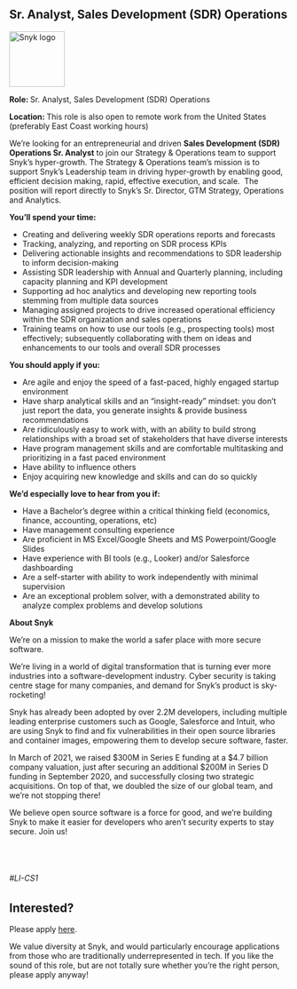 Sr. Analyst, Sales Development (SDR) Operations
---

<img src="https://res.cloudinary.com/snyk/image/upload/v1537345894/press-kit/brand/logo-black.png" width="100" alt="Snyk logo" />

<p><strong>Role: </strong>Sr. Analyst, Sales Development (SDR) Operations</p>
<p><strong>Location: </strong>This role is also open to remote work from the United States (preferably East Coast working hours)</p>
<p><span style="font-weight: 400;">We’re looking for an entrepreneurial and driven <strong>Sales Development (SDR) Operations Sr. Analyst</strong> to join our Strategy &amp; Operations team to support Snyk’s hyper-growth. The Strategy &amp; Operations team’s mission is to support Snyk’s Leadership team in driving hyper-growth by enabling good, efficient decision making, rapid, effective execution, and scale.&nbsp; The position will report directly to Snyk’s Sr. Director, GTM Strategy, Operations and Analytics.&nbsp;</span></p>
<p><strong>You’ll spend your time:</strong></p>
<ul>
<li style="font-weight: 400;"><span style="font-weight: 400;">Creating and delivering weekly SDR operations reports and forecasts</span></li>
<li style="font-weight: 400;"><span style="font-weight: 400;">Tracking, analyzing, and reporting on SDR process KPIs</span></li>
<li style="font-weight: 400;"><span style="font-weight: 400;">Delivering actionable insights and recommendations to SDR leadership to inform decision-making</span></li>
<li style="font-weight: 400;"><span style="font-weight: 400;">Assisting SDR leadership with Annual and Quarterly planning, including capacity planning and KPI development</span></li>
<li style="font-weight: 400;"><span style="font-weight: 400;">Supporting ad hoc analytics and developing new reporting tools stemming from multiple data sources</span></li>
<li style="font-weight: 400;"><span style="font-weight: 400;">Managing assigned projects to drive increased operational efficiency within the SDR organization and sales operations</span></li>
<li style="font-weight: 400;"><span style="font-weight: 400;">Training teams on how to use our tools (e.g., prospecting tools) most effectively; subsequently collaborating with them on ideas and enhancements to our tools and overall SDR processes</span></li>
</ul>
<p><strong>You should apply if you:</strong></p>
<ul>
<li style="font-weight: 400;"><span style="font-weight: 400;">Are agile and enjoy the speed of a fast-paced, highly engaged startup environment</span></li>
<li style="font-weight: 400;"><span style="font-weight: 400;">Have sharp analytical skills and an “insight-ready” mindset: you don’t just report the data, you generate insights &amp; provide business recommendations</span><span style="font-weight: 400;">&nbsp;&nbsp;</span></li>
<li style="font-weight: 400;"><span style="font-weight: 400;">Are ridiculously easy to work with, with an ability to build strong relationships with a broad set of stakeholders that have diverse interests</span></li>
<li style="font-weight: 400;"><span style="font-weight: 400;">Have program management skills and are comfortable multitasking and prioritizing in a fast paced environment</span></li>
<li style="font-weight: 400;"><span style="font-weight: 400;">Have ability to influence others</span></li>
<li style="font-weight: 400;"><span style="font-weight: 400;">Enjoy acquiring new knowledge and skills and can do so quickly</span></li>
</ul>
<p><strong>We’d especially love to hear from you if:&nbsp;</strong></p>
<ul>
<li style="font-weight: 400;"><span style="font-weight: 400;">Have a Bachelor’s degree within a critical thinking field (economics, finance, accounting, operations, etc)</span></li>
<li style="font-weight: 400;"><span style="font-weight: 400;">Have management consulting experience</span></li>
<li style="font-weight: 400;"><span style="font-weight: 400;">Are proficient in MS Excel/Google Sheets and MS Powerpoint/Google Slides</span></li>
<li style="font-weight: 400;"><span style="font-weight: 400;">Have experience with BI tools (e.g., Looker) and/or Salesforce dashboarding</span></li>
<li style="font-weight: 400;"><span style="font-weight: 400;">Are a self-starter with ability to work independently with minimal supervision</span></li>
<li style="font-weight: 400;"><span style="font-weight: 400;">Are an exceptional problem solver, with a demonstrated ability to analyze complex problems and develop solutions</span></li>
</ul>
<p><strong>About Snyk</strong></p>
<p><span style="font-weight: 400;">We’re on a mission to make the world a safer place with more secure software.</span></p>
<p><span style="font-weight: 400;">We’re living in a world of digital transformation that is turning ever more industries into a software-development industry. Cyber security is taking centre stage for many companies, and demand for Snyk’s product is sky-rocketing!&nbsp;&nbsp;</span></p>
<p><span style="font-weight: 400;">Snyk has already been adopted by over 2.2M developers, including multiple leading enterprise customers such as Google, Salesforce and Intuit, who are using Snyk to find and fix vulnerabilities in their open source libraries and container images, empowering them to develop secure software, faster.</span></p>
<p><span style="font-weight: 400;">In March of 2021, we raised $300M in Series E funding at a $4.7 billion company valuation, just after securing an additional $200M in Series D funding in September 2020, and successfully closing two strategic acquisitions. On top of that, we doubled the size of our global team, and we’re not stopping there!&nbsp;&nbsp;</span></p>
<p><span style="font-weight: 400;">We believe open source software is a force for good, and we’re building Snyk to make it easier for developers who aren’t security experts to stay secure. Join us!</span></p>
<p><br><br></p>
<h6>#LI-CS1</h6>

Interested?
---

Please apply [here](https://boards.greenhouse.io/snyk/jobs/5284600002#app).

We value diversity at Snyk, and would particularly encourage applications from those who are traditionally underrepresented in tech.
If you like the sound of this role, but are not totally sure whether you’re the right person, please apply anyway!
